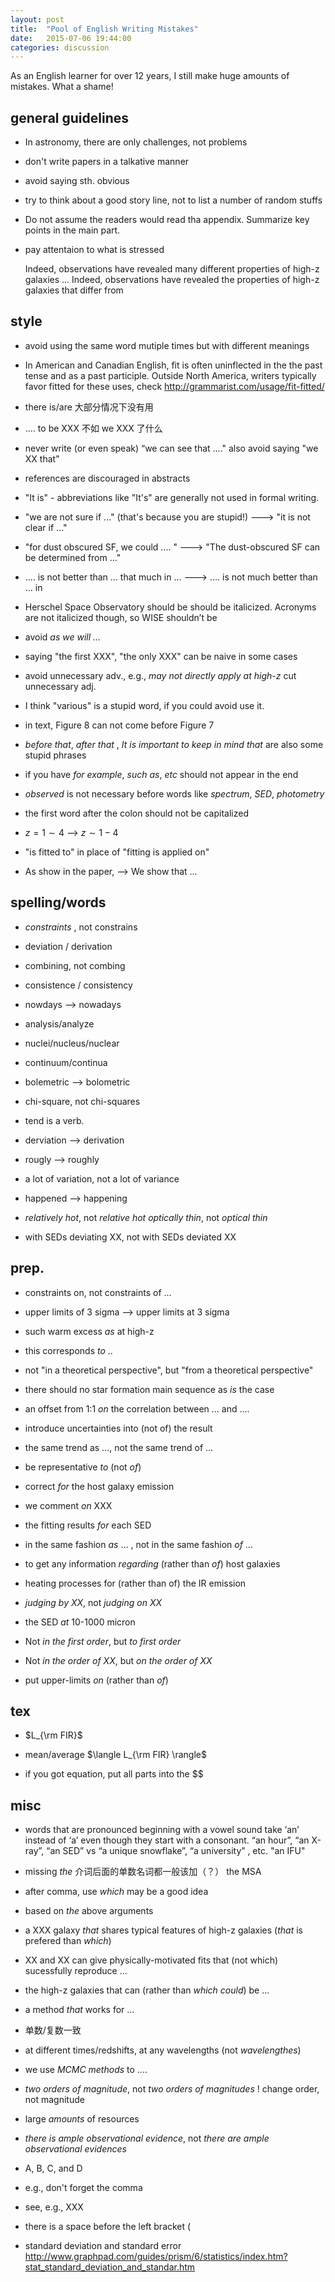 ```yaml
---
layout: post
title:  "Pool of English Writing Mistakes"
date:   2015-07-06 19:44:00
categories: discussion
---
```


As an English learner for over 12 years, I still make huge amounts of mistakes. What a shame!

## general guidelines

* In astronomy, there are only challenges, not problems

* don't write papers in a talkative manner

* avoid saying sth. obvious

* try to think about a good story line, not to list a number of random stuffs

* Do not assume the readers would read tha appendix. Summarize key points in the main part.

* pay attentaion to what is stressed
   
     Indeed, observations have revealed many different properties of high-z galaxies ...
     Indeed, observations have revealed the properties of high-z galaxies that differ from

## style

* avoid using the same word mutiple times but with different meanings

* In American and Canadian English, fit is often uninflected in the the past tense and as a past participle. Outside North America, writers typically favor fitted for these uses, check http://grammarist.com/usage/fit-fitted/


* there is/are 大部分情况下没有用

* .... to be XXX 不如 we XXX 了什么

* never write (or even speak) “we can see that ...." also avoid saying "we XX that"

* references are discouraged in abstracts

* "It is" - abbreviations like "It's" are generally not used in formal writing.

* "we are not sure if ..." (that's because you are stupid!) ---> "it is not clear if ..."

* "for dust obscured SF, we could .... " ---> "The dust-obscured SF can be determined from  ..."

*  .... is not better than ... that much in ...
 ---> .... is not much better than ... in

* Herschel Space Observatory should be should be italicized.  Acronyms are not italicized though, so WISE shouldn’t be


* avoid *as we will ...*

* saying "the first XXX", "the only XXX" can be naive in some cases

* avoid unnecessary adv., e.g., *may not directly apply at high-z*
  cut unnecessary adj.

* I think "various" is a stupid word, if you could avoid use it.

* in text, Figure 8 can not come before Figure 7

* *before that*, *after that* , *It is important to keep in mind that* are also some stupid phrases

* if you have *for example*, *such as*, *etc* should not appear in the end

* *observed* is not necessary before words like *spectrum*, *SED*, *photometry*

* the first word after the colon should not be capitalized

*  $z=1\sim4$  --> $z\sim 1-4$

* "is fitted to" in place of "fitting is applied on"

* As show in the paper, --> We show that ...

## spelling/words

* *constraints* , not constrains

* deviation / derivation

* combining, not combing
    
* consistence / consistency

* nowdays --> nowadays

* analysis/analyze

* nuclei/nucleus/nuclear

* continuum/continua

* bolemetric --> bolometric

* chi-square, not chi-squares

* tend is a verb.

* derviation --> derivation

* rougly --> roughly

* a lot of variation, not a lot of variance

* happened --> happening

* *relatively hot*, not *relative hot*
  *optically thin*, not *optical thin*


* with SEDs deviating XX, not with SEDs deviated XX

## prep.

* constraints on, not constraints of ...

* upper limits of 3 sigma --> upper limits at 3 sigma

* such warm excess *as* at high-z

* this corresponds *to* ..

* not "in a theoretical perspective", but "from a theoretical perspective"

* there should no star formation main sequence as *is* the case

* an offset from 1:1 *on* the correlation between ... and ....

* introduce uncertainties into (not of) the result 

* the same trend as ..., not the same trend of ...

* be representative *to* (not *of*) 

* correct *for* the host galaxy emission

* we comment *on* XXX

* the fitting results *for* each SED 

* in the same fashion *as* ... , not in the same fashion *of* ...


* to get any information *regarding* (rather than *of*) host galaxies

* heating processes for (rather than of) the IR emission 

* *judging by XX*, not *judging on XX*

* the SED *at* 10-1000 micron

* Not *in the first order*, but *to first order*

* Not *in the order of XX*, but *on the order of XX*

* put upper-limits *on* (rather than *of*)

## tex

* $L_{\rm FIR}$

* mean/average $\langle L_{\rm FIR} \rangle$


* if you got equation, put all parts into the $$


## misc

* words that are pronounced beginning with a vowel sound take ‘an’ instead of ‘a’ even though they start with a consonant. “an hour”, “an X-ray”, “an SED” vs “a unique snowflake”, “a university” , etc.
  "an IFU"

* missing *the*  介词后面的单数名词都一般该加（？）
   the MSA

* after comma, use *which* may be a good idea

* based on *the* above arguments

* a XXX galaxy *that* shares typical features of high-z galaxies (*that* is prefered than *which*)

*  XX and XX can give physically-motivated fits that (not which) sucessfully reproduce ...

* the high-z galaxies that can (rather than *which could*) be ...

* a method *that* works for ...



* 单数/复数一致

* at different times/redshifts,
  at any wavelengths (not *wavelengthes*)

* we use *MCMC methods* to ....

* *two orders of magnitude*, not *two orders of magnitudes* ! change order, not magnitude

* large *amounts* of resources

* *there is ample observational evidence*, not *there are ample observational evidences*



* A, B, C, and D

* e.g., don't forget the comma

* see, e.g., XXX

* there is a space before the left bracket (



*  standard deviation and standard error
    http://www.graphpad.com/guides/prism/6/statistics/index.htm?stat_standard_deviation_and_standar.htm


